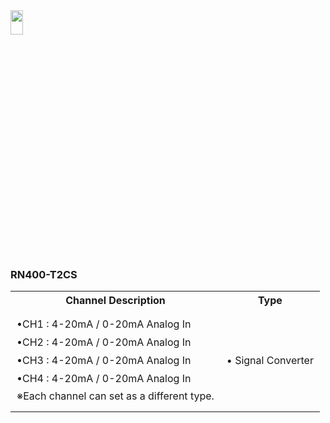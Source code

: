 <img src="https://github.com/user-attachments/assets/771264bf-60dc-46db-bd62-2f0d790b0e11" width="20%" height="10%">
<body>
    <h3>RN400-T2CS</h3>
    <table>
        <tr>
            <th>Channel Description</th>
            <th>Type</th>
        </tr>
        <tr>
            <td style="white-space: nowrap; padding: 10px; line-height: 1.8;">
                •CH1 : 4-20mA / 0-20mA Analog In<br>
		•CH2 : 4-20mA / 0-20mA Analog In<br>
		•CH3 : 4-20mA / 0-20mA Analog In<br>
		•CH4 : 4-20mA / 0-20mA Analog In<br>
		※Each channel can set as a different type.
            </td>
            <td style="white-space: nowrap; padding: 10px; line-height: 1.8;">
                • Signal Converter<br>
            </td>
        </tr>
    </table>
</body>